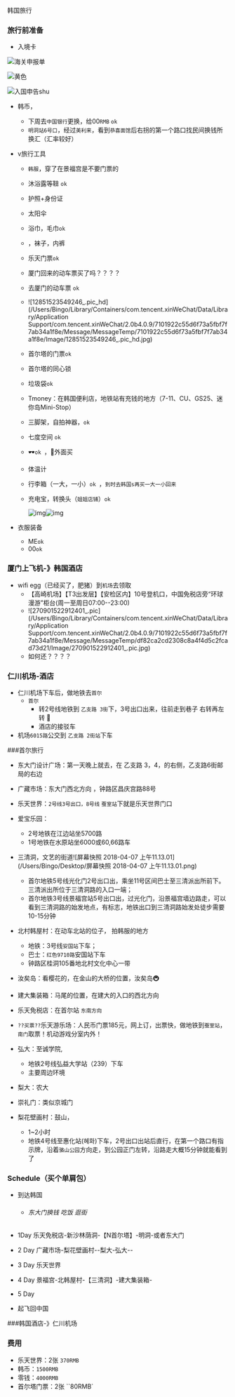 韩国旅行

### 旅行前准备

- 入境卡

![海关申报单](/Users/Bingo/Pictures/我/韩国旅游/海关申报单.png)

![黄色](/Users/Bingo/Pictures/我/韩国旅游/黄色.png)



![入国申告shu](/Users/Bingo/Pictures/我/韩国旅游/入国申告shu.png)

- 韩币，

  - 下周去``中国银行``更换，给00``RMB`` ``ok ``
  - ``明洞站6号口``，经过``美利来``，看到``恭喜面馆``后右拐的第一个路口找民间换钱所换汇（汇率较好）

- v旅行工具

  - ``韩服``，穿了在景福宫是不要门票的

  - 沐浴露等鞥 ``ok ``

  - 护照+身份证

  - 太阳伞

  - 浴巾，毛巾``ok ``

  - ，袜子，内裤

  - 乐天门票``ok ``

  - 厦门回来的动车票买了吗？？？？

  - 去厦门的动车票 ``ok ``

  - ![12851523549246_.pic_hd](/Users/Bingo/Library/Containers/com.tencent.xinWeChat/Data/Library/Application Support/com.tencent.xinWeChat/2.0b4.0.9/7101922c55d6f73a5fbf7f7ab34a1f8e/Message/MessageTemp/7101922c55d6f73a5fbf7f7ab34a1f8e/Image/12851523549246_.pic_hd.jpg)

  - 首尔塔的门票``ok ``

  - 首尔塔的同心锁

  - 垃圾袋``ok ``

  - Tmoney：在韩国便利店，地铁站有充钱的地方（7-11、CU、GS25、迷你岛Mini-Stop）

  - 三脚架，自拍神器，``ok ``

  - 七度空间 ``ok ``

  - 🕶️``ok ``，🎩外面买

  - 体温计

  - 行李箱（一大，一小）``ok ``，``到时去韩国s再买一大一小回来``

  - 充电宝，转换头（``姐姐店铺``）``ok ``

    ![img](https://gss0.baidu.com/-Po3dSag_xI4khGko9WTAnF6hhy/zhidao/wh%3D600%2C800/sign=49979c3579f40ad115b1cfe5671c3de7/962bd40735fae6cd3865006c0db30f2443a70fed.jpg)![img](https://gss0.baidu.com/-fo3dSag_xI4khGko9WTAnF6hhy/zhidao/wh%3D600%2C800/sign=3d9ed1ffd762853592b5da27a0df5afe/0b46f21fbe096b6350eaf55d0e338744eaf8acc8.jpg)

- 衣服装备

  - ME``ok ``
  - 00``ok ``



### 厦门上飞机-》韩国酒店

- wifi egg（已经买了，肥猪）到``机场``去领取	
  - 【高崎机场】【T3出发层】【安检区内】10号登机口，中国免税店旁“环球漫游”柜台(周一至周日07:00--23:00)
  - ![270901522912401_.pic](/Users/Bingo/Library/Containers/com.tencent.xinWeChat/Data/Library/Application Support/com.tencent.xinWeChat/2.0b4.0.9/7101922c55d6f73a5fbf7f7ab34a1f8e/Message/MessageTemp/df82ca2cd2308c8a4f4d5c2fcad73d21/Image/270901522912401_.pic.jpg)
  - 如何还？？？？

### 仁川机场-酒店

- 仁川机场下车后，做地铁去``首尔``
  - ``首尔``
    - 转2号线地铁到 ``乙支路 3街``下，3号出口出来，往前走到巷子 右转再左转 🏨
    - 酒店的接驳车
- 机场``6015路``公交到 ``乙支路 2街站``下车

###首尔旅行

- 东大门设计广场：第一天晚上就去，在 乙支路 3，4，的右侧，乙支路6街邮局的右边
- 广藏市场：东大门西北方向 ，钟路区昌庆宫路88号
- 乐天世界：``2号线3号出口，8号线`` ``蚕室站``下就是乐天世界门口
- 爱宝乐园：
  - 2号地铁在江边站坐5700路
  - 1号地铁在水原站坐6000或60,66路车
- 三清洞，文艺的街道![屏幕快照 2018-04-07 上午11.13.01](/Users/Bingo/Desktop/屏幕快照 2018-04-07 上午11.13.01.png)
  - 首尔地铁5号线光化门2号出口出，乘坐11号区间巴士至三清派出所前下。三清派出所位于三清洞路的入口一端；
  - 首尔地铁3号线景福宫站5号出口出，过光化门，沿景福宫墙边路走，可以看到三清洞路的始发地点，有标志，地铁出口到三清洞路始发处徒步需要10-15分钟
- 北村韩屋村：在动车北站的位子， 拍韩服的地方
  - 地铁：3号线``安国站``下车；
  - 巴士：``红色9710路``安国站下车
  - 钟路区桂洞105番地北村文化中心一带
- 汝矣岛：看樱花的，在金山的大桥的位置，汝矣岛🚇
- 建大集装箱：马尾的位置，在建大的入口的西北方向


- 乐天免税店：在首尔站 ``东南方向``
- ``??买票??``乐天游乐场：人民币门票185元，网上订，出票快，做地铁到``蚕室站``，``南门``取票！机动游戏分室内外！
- 弘大：至诚学院,
  - 地铁2号线弘益大学站（239）下车
  - 主要周边环境
- 梨大：农大
- 崇礼门：类似京城门
- 梨花壁画村：鼓山，
  - 1~2小时
  - 地铁4号线至惠化站(혜화)下车，2号出口出站后直行，在第一个路口有指示牌，沿着``骆山公园``方向走，到公园正门左转，沿路走大概15分钟就能看到了

 ###  Schedule（买个单肩包）

- 到达韩国
  - ###### 东大门换钱 吃饭 逛街

- 1Day 乐天免税店-新沙林荫洞-【N首尔塔】-明洞-或者东大门

- 2 Day 广藏市场-梨花壁画村--梨大-弘大--

- 3 Day 乐天世界

- 4 Day 景福宫-北韩屋村-【三清洞】-建大集装箱-

- 5 Day

- 起飞回中国



###韩国酒店-》仁川机场





### 费用

- 乐天世界：2张 ``370RMB``
- 韩币：``1500RMB``
- 零钱：``4000RMB``
- 首尔塔门票：2张 ``80RMB`